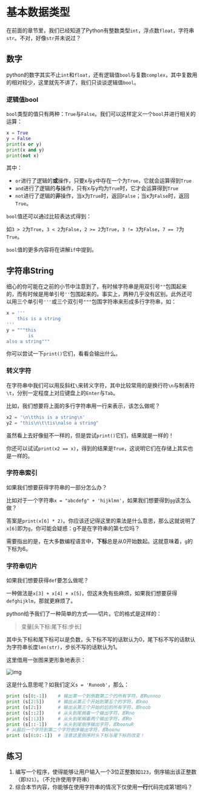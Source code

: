 # 基本数据类型

在前面的章节里，我们已经知道了Python有整数类型`int`，浮点数`float`，字符串`str`。不对，好像`str`并未说过？

## 数字

python的数字其实不止`int`和`float`，还有逻辑值`bool`与复数`complex`，其中复数用的相对较少，这里就先不讲了，我们只谈谈逻辑值`bool`。

### 逻辑值bool

`bool`类型的值只有两种：`True`与`False`。我们可以这样定义一个`bool`并进行相关的运算：

```python
x = True
y = False
print(x or y)
print(x and y)
print(not x)
```

其中：

- `or`进行了逻辑的**或**操作，只要x与y中存在一个为`True`，它就会运算得到`True`
- `and`进行了逻辑的**与**操作，只有x与y均为`True`时，它才会运算得到`True`
- `not`进行了逻辑的**非**操作，当x为`True`时，返回`False`；当x为`False`时，返回`True`。

`bool`值还可以通过比较表达式得到：

如`3 > 2`为`True`，`3 < 2`为`False`，`2 >= 2`为`True`，`3 != 3`为`False`，`7 == 7`为`True`。

`bool`值的更多内容将在讲解`if`中提到。

## 字符串String

细心的你可能在之前的小节中注意到了，有时候字符串是用双引号`""`包围起来的，而有时候是用单引号`''`包围起来的。事实上，两种几乎没有区别。此外还可以用三个单引号`'''`或三个双引号`"""`包围字符串来形成多行字符串，如：

```python
x = '''
	this is a string
'''
y = """this
		is
also a string"""
```

你可以尝试一下`print()`它们，看看会输出什么。

### 转义字符

在字符串中我们可以用反斜杠`\`来转义字符，其中比较常用的是换行符`\n`与制表符`\t`，分别一定程度上对应键盘上的`Enter`与`Tab`。

比如，我们想要将上面的多行字符串用一行来表示，该怎么做呢？

```python
x2 = '\n\tthis is a string\n'
y2 = "this\n\t\tis\nalso a string"
```

虽然看上去好像挺不一样的，但是尝试`print()`它们，结果就是一样的！

你还可以试试`print(x2 == x)`，得到的结果是`True`，这说明它们在存储上其实也是一样的。

### 字符串索引

如果我们想要获得字符串的一部分怎么办？

比如对于一个字符串`x = "abcdefg" + 'hijklmn'`，如果我们想要得到`gg`该怎么做？

答案是`print(x[6] * 2)`。你应该还记得这里的乘法是什么意思，那么这就说明了`x[6]`即为`g`，你可能会疑惑：g不是在字符串的第七位吗？

需要指出的是，在大多数编程语言中，**下标**总是从0开始数起。这就意味着，`g`的下标为6。

### 字符串切片

如果我们想要获得`def`要怎么做呢？

一种做法是`x[3] + x[4] + x[5]`，但这未免有些麻烦，如果我们想要获得`defghijklm`，那就更麻烦了。

python给予我们了一种简单的方式——切片。它的格式是这样的：

> 变量[头下标:尾下标:步长]

其中头下标和尾下标可以是负数，头下标不写的话默认为0，尾下标不写的话默认为字符串长度`len(str)`，步长不写的话默认为1。

这里借用一张图来更形象地表示：

![img](https://static.runoob.com/wp-content/uploads/123456-20200923-1.svg)

这是什么意思呢？如我们定义`s = 'Runoob'`，那么：

```python
print (s[0:-1])    # 输出第一个到倒数第二个的所有字符，即Runnoo
print (s[2:5])     # 输出从第三个开始到第五个的字符，即noo
print (s[2:])      # 输出从第三个开始的后的所有字符，即noob
print (s[::2])     # 从头到尾搁着一个输出字符，即Rno
print (s[::3])	   # 从头到尾搁着两个输出字符，即Ro
print (s[::-1])    # 从头到尾倒序输出字符，即boonuR
# 从最后一个字符到第二个字符倒序输出字符，即boonu
print (s[6:0:-1])  # 注意这里倒序时头下标与尾下标的改变！
```

## 练习

1. 编写一个程序，使得能够让用户输入一个3位正整数如`123`，倒序输出该正整数（即`321`）。（不允许使用字符串）
2. 综合本节内容，你能够在使用字符串的情况下仅使用**一行**代码完成第1题吗？